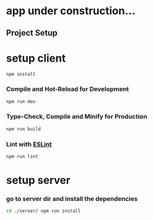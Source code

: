 # app under construction...

## Project Setup

# setup client

```sh
npm install
```

### Compile and Hot-Reload for Development

```sh
npm run dev
```

### Type-Check, Compile and Minify for Production

```sh
npm run build
```

### Lint with [ESLint](https://eslint.org/)

```sh
npm run lint
```

# setup server

### go to server dir and install the dependencies 

```sh
cd ./server/ npm run install
```

